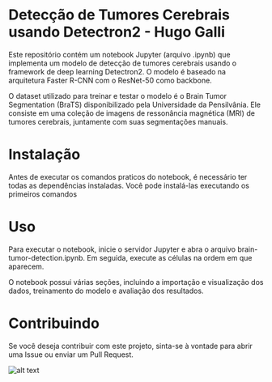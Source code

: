 # Detecção de Tumores Cerebrais usando Detectron2 - Hugo Galli
Este repositório contém um notebook Jupyter (arquivo .ipynb) que implementa um modelo de detecção de tumores cerebrais usando o framework de deep learning Detectron2. O modelo é baseado na arquitetura Faster R-CNN com o ResNet-50 como backbone.

O dataset utilizado para treinar e testar o modelo é o Brain Tumor Segmentation (BraTS) disponibilizado pela Universidade da Pensilvânia. Ele consiste em uma coleção de imagens de ressonância magnética (MRI) de tumores cerebrais, juntamente com suas segmentações manuais.

# Instalação
Antes de executar os comandos praticos do notebook, é necessário ter todas as dependências instaladas. Você pode instalá-las executando os primeiros comandos


# Uso
Para executar o notebook, inicie o servidor Jupyter e abra o arquivo brain-tumor-detection.ipynb. Em seguida, execute as células na ordem em que aparecem.

O notebook possui várias seções, incluindo a importação e visualização dos dados, treinamento do modelo e avaliação dos resultados.

# Contribuindo
Se você deseja contribuir com este projeto, sinta-se à vontade para abrir uma Issue ou enviar um Pull Request.

![alt text](D:\AtividadesUFSJ\Poc2\resultados\4.png "Resultado")
